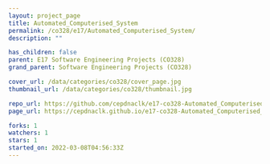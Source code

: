```yaml
---
layout: project_page
title: Automated_Computerised_System
permalink: /co328/e17/Automated_Computerised_System/
description: ""

has_children: false
parent: E17 Software Engineering Projects (CO328)
grand_parent: Software Engineering Projects (CO328)

cover_url: /data/categories/co328/cover_page.jpg
thumbnail_url: /data/categories/co328/thumbnail.jpg

repo_url: https://github.com/cepdnaclk/e17-co328-Automated_Computerised_System
page_url: https://cepdnaclk.github.io/e17-co328-Automated_Computerised_System

forks: 1
watchers: 1
stars: 1
started_on: 2022-03-08T04:56:33Z
---
```



